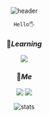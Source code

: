 
<div align="center">
  
  ![header](https://capsule-render.vercel.app/api?type=cylinder&color=0:015D84,100:062F36&height=200&section=header&text=@Seopject&fontColor=E6F3D6&fontSize=70&fontAlign=70&fontAlignY=60&animation=twinkling)

  ```
  Hello🖐
  ```
  <df/>
  
  ### 📂*Learning*
 <img src="https://img.shields.io/badge/Python-4B8BBE?style=for-the-badge&logo=Python&logoColor=FFD43B">
 
  
  
  ### 📂*Me*  
  <a href="https://www.instagram.com/seopject/" target="_blank"><img src="https://img.shields.io/badge/Instagram-833AB4?style=flat-square&logo=Instagram&logoColor=white"/></a>
  <a href="mailto:swork0308@gmail.com"><img src="https://img.shields.io/badge/Gmail-D44638?style=flat-square&logo=Gmail&logoColor=white&link=mailto:swork0308@gmail.com"/></a>
  
  <df/>
 
  
![stats](https://github-readme-stats-git-masterrstaa-rickstaa.vercel.app/api?username=Seopject&&show_icons=true&theme=cobalt)
